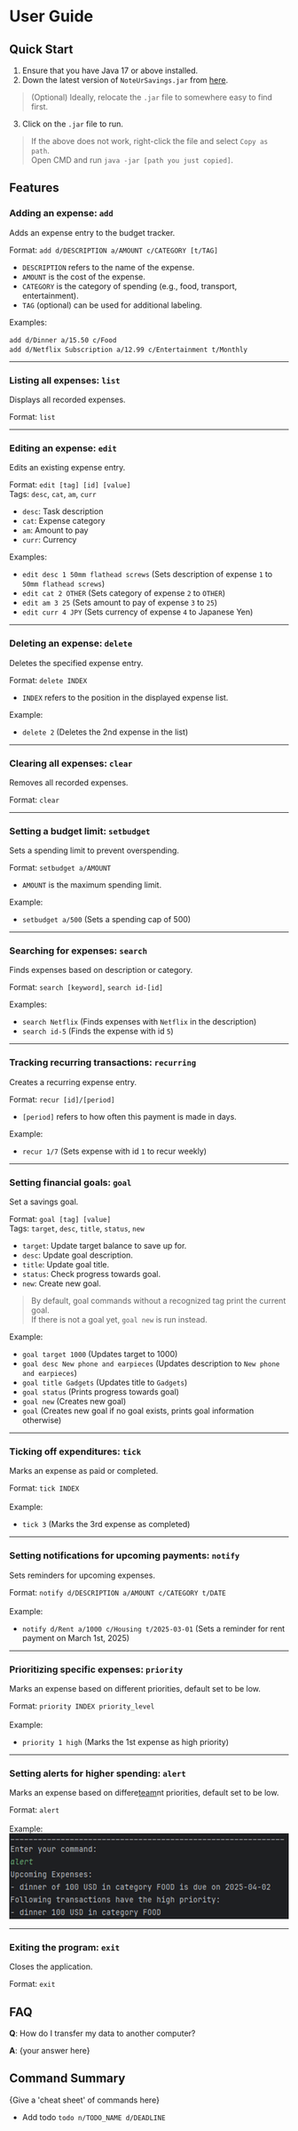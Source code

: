 # User Guide

## Quick Start

1. Ensure that you have Java 17 or above installed.
2. Down the latest version of `NoteUrSavings.jar` from [here](http://link.to/duke).
> (Optional) Ideally, relocate the `.jar` file to somewhere easy to find first.
3. Click on the `.jar` file to run.
> If the above does not work, right-click the file and select `Copy as path`. <br>
> Open CMD and run `java -jar [path you just copied]`.

## Features 

### Adding an expense: `add`
Adds an expense entry to the budget tracker.

Format: `add d/DESCRIPTION a/AMOUNT c/CATEGORY [t/TAG]`

* `DESCRIPTION` refers to the name of the expense.
* `AMOUNT` is the cost of the expense.
* `CATEGORY` is the category of spending (e.g., food, transport, entertainment).
* `TAG` (optional) can be used for additional labeling.

Examples: 

`add d/Dinner a/15.50 c/Food`  
`add d/Netflix Subscription a/12.99 c/Entertainment t/Monthly`

---

### Listing all expenses: `list`
Displays all recorded expenses.

Format: `list`

---

### Editing an expense: `edit`
Edits an existing expense entry.

Format: `edit [tag] [id] [value]` <br>
Tags: `desc`, `cat`, `am`, `curr`

* `desc`: Task description
* `cat`: Expense category
* `am`: Amount to pay
* `curr`: Currency

Examples:

* `edit desc 1 50mm flathead screws` (Sets description of expense `1` to `50mm flathead screws`)
* `edit cat 2 OTHER` (Sets category of expense `2` to `OTHER`)
* `edit am 3 25` (Sets amount to pay of expense `3` to `25`)
* `edit curr 4 JPY` (Sets currency of expense `4` to Japanese Yen)

---

### Deleting an expense: `delete`
Deletes the specified expense entry.

Format: `delete INDEX`
* `INDEX` refers to the position in the displayed expense list.
  
Example:
* `delete 2` (Deletes the 2nd expense in the list)

---

### Clearing all expenses: `clear`
Removes all recorded expenses.

Format: `clear`

---

### Setting a budget limit: `setbudget`
Sets a spending limit to prevent overspending.

Format: `setbudget a/AMOUNT`
* `AMOUNT` is the maximum spending limit.
  
Example:
* `setbudget a/500` (Sets a spending cap of 500)

---

### Searching for expenses: `search`
Finds expenses based on description or category.

Format: `search [keyword]`, `search id-[id]`

Examples:
* `search Netflix` (Finds expenses with `Netflix` in the description)
* `search id-5` (Finds the expense with id `5`)

---

### Tracking recurring transactions: `recurring`
Creates a recurring expense entry.

Format: `recur [id]/[period]`
* `[period]` refers to how often this payment is made in days.
  
Example:
* `recur 1/7` (Sets expense with id `1` to recur weekly)

---

### Setting financial goals: `goal`
Set a savings goal.

Format: `goal [tag] [value]` <br>
Tags: `target`, `desc`, `title`, `status`, `new`

* `target`: Update target balance to save up for.
* `desc`: Update goal description.
* `title`: Update goal title.
* `status`: Check progress towards goal.
* `new`: Create new goal.
> By default, goal commands without a recognized tag print the current goal. <br>
> If there is not a goal yet, `goal new` is run instead. <br>

Example:
* `goal target 1000` (Updates target to 1000)
* `goal desc New phone and earpieces` (Updates description to `New phone and earpieces`)
* `goal title Gadgets` (Updates title to `Gadgets`)
* `goal status` (Prints progress towards goal)
* `goal new` (Creates new goal)
* `goal` (Creates new goal if no goal exists, prints goal information otherwise)

---

### Ticking off expenditures: `tick`
Marks an expense as paid or completed.

Format: `tick INDEX` <br><br>
Example:
* `tick 3` (Marks the 3rd expense as completed)

---

### Setting notifications for upcoming payments: `notify`
Sets reminders for upcoming expenses.

Format: `notify d/DESCRIPTION a/AMOUNT c/CATEGORY t/DATE` <br><br>
Example:
* `notify d/Rent a/1000 c/Housing t/2025-03-01` (Sets a reminder for rent payment on March 1st, 2025)

---

### Prioritizing specific expenses: `priority`
Marks an expense based on different priorities, default set to be low.

Format: `priority INDEX priority_level` <br><br>
Example:
* `priority 1 high` (Marks the 1st expense as high priority)

---

### Setting alerts for higher spending: `alert`
Marks an expense based on differe[team](team)nt priorities, default set to be low.


Format: `alert` <br><br>
Example: <br>
![My Diagram](Screenshoots/Alert_demo.png)


---

### Exiting the program: `exit`
Closes the application.

Format: `exit`

## FAQ

**Q**: How do I transfer my data to another computer? 

**A**: {your answer here}

## Command Summary

{Give a 'cheat sheet' of commands here}

* Add todo `todo n/TODO_NAME d/DEADLINE`
